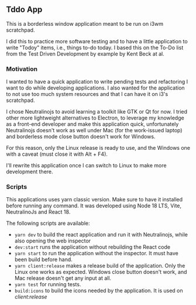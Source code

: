 ## Tddo App

This is a borderless window application meant to be run on i3wm scratchpad.

I did this to practice more software testing and to have a little application to write "Todoy" items, i.e., things to-do today. I based this on the To-Do list from the Test Driven Development by example by Kent Beck at al.

### Motivation

I wanted to have a quick application to write pending tests and refactoring I want to do while developing applications. I also wanted for the application to not use too much system resources and that I can have it on i3's scratchpad.

I chose Neutralinojs to avoid learning a toolkit like GTK or Qt for now. I tried other more lightweight alternatives to Electron, to leverage my knowledge as a front-end developer and make this application quick, unfortunately Neutralinojs doesn't work as well under Mac (for the work-issued laptop) and borderless mode close button doesn't work for Windows.

For this reason, only the Linux release is ready to use, and the Windows one with a caveat (must close it with Alt + F4).

I'll rewrite this application once I can switch to Linux to make more development there.

### Scripts

This applications uses yarn classic version. Make sure to have it installed before running any command. It was developed using Node 18 LTS, Vite, NeutralinoJs and React 18.

The following scripts are available:

- `yarn dev` to build the react application and run it with Neutralinojs, while also opening the web inspector
- `dev:start` runs the application without rebuilding the React code
- `yarn start` to run the application without the inspector. It must have been build before hand.
- `yarn client:release` makes a release build of the application. Only the Linux one works as expected. Windows close button doesn't work, and Mac release doesn't get any input at all.
- `yarn test` for running tests.
- `build:icons` to build the icons needed by the application. It is used on _client:release_
